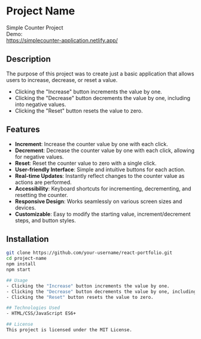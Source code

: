# Project Name

Simple Counter Project<br>
Demo: <br>
https://simplecounter-application.netlify.app/

## Description

The purpose of this project was to create just a basic application that allows users to increase, decrease, or reset a value.

- Clicking the "Increase" button increments the value by one.
- Clicking the "Decrease" button decrements the value by one, including into negative values.
- Clicking the "Reset" button resets the value to zero.

## Features

- **Increment**: Increase the counter value by one with each click.
- **Decrement**: Decrease the counter value by one with each click, allowing for negative values.
- **Reset**: Reset the counter value to zero with a single click.
- **User-friendly Interface**: Simple and intuitive buttons for each action.
- **Real-time Updates**: Instantly reflect changes to the counter value as actions are performed.
- **Accessibility**: Keyboard shortcuts for incrementing, decrementing, and resetting the counter.
- **Responsive Design**: Works seamlessly on various screen sizes and devices.
- **Customizable**: Easy to modify the starting value, increment/decrement steps, and button styles.

## Installation

```bash
git clone https://github.com/your-username/react-portfolio.git
cd project-name
npm install
npm start

## Usage
- Clicking the "Increase" button increments the value by one.
- Clicking the "Decrease" button decrements the value by one, including into negative values.
- Clicking the "Reset" button resets the value to zero.

## Technologies Used
- HTML/CSS/JavaScript ES6+

## License
This project is licensed under the MIT License.

```
